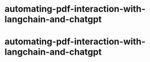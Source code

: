 # automating-pdf-interaction-with-langchain-and-chatgpt
# automating-pdf-interaction-with-langchain-and-chatgpt
